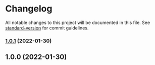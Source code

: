 # Changelog

All notable changes to this project will be documented in this file. See [standard-version](https://github.com/conventional-changelog/standard-version) for commit guidelines.

### [1.0.1](https://github.com/freedomsex/preload-api/compare/1.0.0...1.0.1) (2022-01-30)

## 1.0.0 (2022-01-30)
